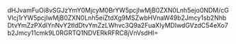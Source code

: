 dHJvamFuOi8vSGJzYmY0MjcyM0BrYW5pcjIwMjB0ZXN0Lnh5ejo0NDM/cGVlcj1rYW5pcjIwMjB0ZXN0Lnh5eiZtdXg9MSZwbHVnaW49b2Jmcy1sb2NhbDtvYmZzPXdlYnNvY2tldDtvYmZzLWhvc3Q9a2FuaXIyMDIwdGVzdC54eXo7b2Jmcy11cmk9L0RGRTQ1NDVERkRFRC8jVnVsdHI=
